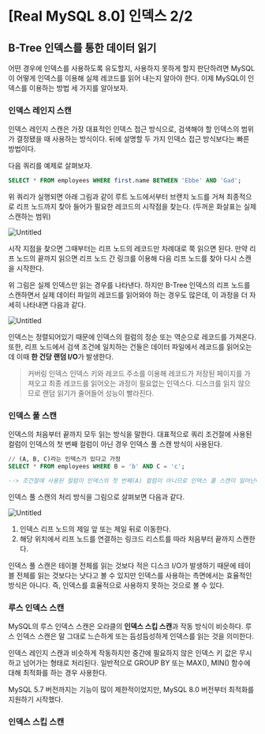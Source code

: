 # [Real MySQL 8.0] 인덱스 2/2

## B-Tree 인덱스를 통한 데이터 읽기

어떤 경우에 인덱스를 사용하도록 유도할지, 사용하지 못하게 할지 판단하려면 MySQL이 어떻게 인덱스를 이용해 실제 레코드를 읽어 내는지 알아야 한다. 이제 MySQL이 인덱스를 이용하는 방법 세 가지를 알아보자.



### 인덱스 레인지 스캔

인덱스 레인지 스캔은 가장 대표적인 인덱스 접근 방식으로, 검색해야 할 인덱스의 범위가 결정됐을 때 사용하는 방식이다. 뒤에 설명할 두 가지 인덱스 접근 방식보다는 빠른 방법이다.

다음 쿼리를 예제로 살펴보자.

```sql
SELECT * FROM employees WHERE first.name BETWEEN 'Ebbe' AND 'Gad';
```

위 쿼리가 실행되면 아래 그림과 같이 루트 노드에서부터 브랜치 노드를 거쳐 최종적으로 리프 노드까지 찾아 들어가 필요한 레코드의 시작점을 찾는다. (두꺼운 화살표는 실제 스캔하는 범위)

![Untitled](https://s3-us-west-2.amazonaws.com/secure.notion-static.com/240b5797-9d6e-410f-af6c-3f317ad7ae10/Untitled.png)

시작 지점을 찾으면 그때부터는 리프 노드의 레코드만 차례대로 쭉 읽으면 된다. 만약 리프 노드의 끝까지 읽으면 리프 노드 간 링크를 이용해 다음 리프 노드를 찾아 다시 스캔을 시작한다.

위 그림은 실제 인덱스만 읽는 경우를 나타낸다. 하지만 B-Tree 인덱스의 리프 노드를 스캔하면서 실제 데이터 파일의 레코드를 읽어와야 하는 경우도 많은데, 이 과정을 더 자세히 나타내면 다음과 같다.

![Untitled](https://s3-us-west-2.amazonaws.com/secure.notion-static.com/36cb78d6-93c0-490c-ab44-58f438f7c082/Untitled.png)

인덱스는 정렬되어있기 때문에 인덱스의 컬럼의 정순 또는 역순으로 레코드를 가져온다. 또한, 리프 노드에서 검색 조건에 일치하는 건들은 데이터 파일에서 레코드를 읽어오는데 이때 **한 건당 랜덤 I/O**가 발생한다.

> 커버링 인덱스
인덱스 키와 레코드 주소를 이용해 레코드가 저장된 페이지를 가져오고 최종 레코드를 읽어오는 과정이 필요없는 인덱스다. 디스크를 읽지 않으므로 랜덤 읽기가 줄어들어 성능이 빨라진다.
>

### 인덱스 풀 스캔

인덱스의 처음부터 끝까지 모두 읽는 방식을 말한다.
대표적으로 쿼리 조건절에 사용된 컬럼이 인덱스의 첫 번째 컬럼이 아닌 경우 인덱스 풀 스캔 방식이 사용된다.

```sql
// (A, B, C)라는 인덱스가 있다고 가정
SELECT * FROM employees WHERE B = 'b' AND C = 'c';

--> 조건절에 사용된 컬럼이 인덱스의 첫 번째(A) 컬럼이 아니므로 인덱스 풀 스캔이 일어난다.
```

인덱스 풀 스캔의 처리 방식을 그림으로 살펴보면 다음과 같다.

![Untitled](https://s3-us-west-2.amazonaws.com/secure.notion-static.com/b88000b7-1d08-41e3-a16a-ab7632e79c77/Untitled.png)

1. 인덱스 리프 노드의 제일 앞 또는 제일 뒤로 이동한다.
2. 해당 위치에서 리프 노드를 연결하는 링크드 리스트를 따라 처음부터 끝까지 스캔한다.

인덱스 풀 스캔은 테이블 전체를 읽는 것보다 적은 디스크 I/O가 발생하기 때문에 테이블 전체를 읽는 것보다는 낫다고 볼 수 있지만 인덱스를 사용하는 측면에서는 효율적인 방식은 아니다. 즉, 인덱스를 효율적으로 사용하지 못하는 것으로 볼 수 있다.

### 루스 인덱스 스캔

MySQL의 루스 인덱스 스캔은 오라클의 **인덱스 스킵 스캔**과 작동 방식이 비슷하다. 루스 인덱스 스캔은 말 그대로 느슨하게 또는 듬성듬성하게 인덱스를 읽는 것을 의미한다.

인덱스 레인지 스캔과 비슷하게 작동하지만 중간에 필요하지 않은 인덱스 키 값은 무시하고 넘어가는 형태로 처리된다. 일반적으로 GROUP BY 또는 MAX(), MIN() 함수에 대해 최적화를 하는 경우 사용한다.

MySQL 5.7 버전까지는 기능이 많이 제한적이었지만, MySQL 8.0 버전부터 최적화를 지원하기 시작했다.

### 인덱스 스킵 스캔